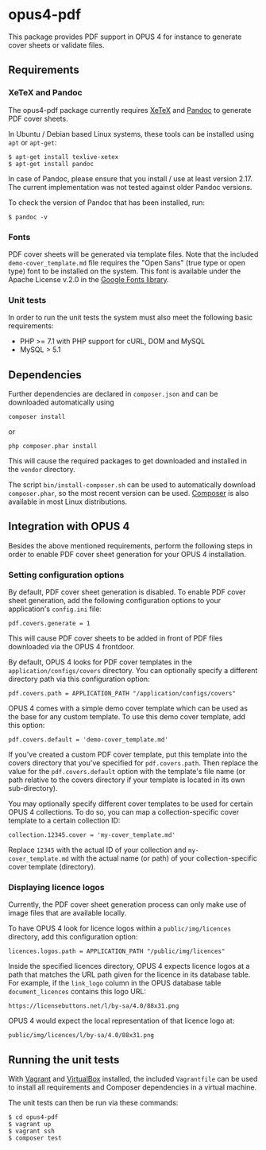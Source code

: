 # opus4-pdf

This package provides PDF support in OPUS 4 for instance to generate cover sheets or validate
files.



## Requirements

### XeTeX and Pandoc

The opus4-pdf package currently requires [XeTeX](https://xetex.sourceforge.net/) and
[Pandoc](https://pandoc.org/) to generate PDF cover sheets.

In Ubuntu / Debian based Linux systems, these tools can be installed using
`apt` or `apt-get`:

    $ apt-get install texlive-xetex
    $ apt-get install pandoc

In case of Pandoc, please ensure that you install / use at least version 2.17. The current
implementation was not tested against older Pandoc versions.

To check the version of Pandoc that has been installed, run:

    $ pandoc -v


### Fonts

PDF cover sheets will be generated via template files. Note that the included
`demo-cover_template.md` file requires the "Open Sans" (true type or open type) font to
be installed on the system. This font is available under the Apache License v.2.0 in the
[Google Fonts library](https://fonts.google.com/specimen/Open+Sans).


### Unit tests

In order to run the unit tests the system must also meet the following basic requirements:

- PHP >= 7.1 with PHP support for cURL, DOM and MySQL
- MySQL > 5.1



## Dependencies

Further dependencies are declared in `composer.json` and can be downloaded automatically using 

    composer install
    
or 

    php composer.phar install
    
This will cause the required packages to get downloaded and installed in the `vendor` directory.

The script `bin/install-composer.sh` can be used to automatically download `composer.phar`, so 
the most recent version can be used. [Composer](https://getcomposer.org) is also available in
most Linux distributions. 


## Integration with OPUS 4

Besides the above mentioned requirements, perform the following steps in order to enable PDF cover
sheet generation for your OPUS 4 installation.


### Setting configuration options

By default, PDF cover sheet generation is disabled. To enable PDF cover sheet generation, add the
following configuration options to your application's `config.ini` file:

    pdf.covers.generate = 1

This will cause PDF cover sheets to be added in front of PDF files downloaded via the OPUS 4
frontdoor.

By default, OPUS 4 looks for PDF cover templates in the `application/configs/covers` directory.
You can optionally specify a different directory path via this configuration option:

    pdf.covers.path = APPLICATION_PATH "/application/configs/covers"

OPUS 4 comes with a simple demo cover template which can be used as the base for any custom
template. To use this demo cover template, add this option:

    pdf.covers.default = 'demo-cover_template.md'

If you've created a custom PDF cover template, put this template into the covers directory that
you've specified for `pdf.covers.path`. Then replace the value for the `pdf.covers.default`
option with the template's file name (or path relative to the covers directory if your template
is located in its own sub-directory).

You may optionally specify different cover templates to be used for certain OPUS 4 collections.
To do so, you can map a collection-specific cover template to a certain collection ID:

    collection.12345.cover = 'my-cover_template.md'

Replace `12345` with the actual ID of your collection and `my-cover_template.md` with the
actual name (or path) of your collection-specific cover template (directory).


### Displaying licence logos

Currently, the PDF cover sheet generation process can only make use of image files that are
available locally.

To have OPUS 4 look for licence logos within a `public/img/licences` directory, add this
configuration option:

    licences.logos.path = APPLICATION_PATH "/public/img/licences"

Inside the specified licences directory, OPUS 4 expects licence logos at a path that matches
the URL path given for the licence in its database table. For example, if the
`link_logo` column in the OPUS database table `document_licences` contains this logo URL:

    https://licensebuttons.net/l/by-sa/4.0/88x31.png

OPUS 4 would expect the local representation of that licence logo at:

    public/img/licences/l/by-sa/4.0/88x31.png



## Running the unit tests

With [Vagrant](https://www.vagrantup.com/) and [VirtualBox](https://www.virtualbox.org/) installed,
the included `Vagrantfile` can be used to install all requirements and Composer dependencies in a
virtual machine.

The unit tests can then be run via these commands:

    $ cd opus4-pdf
    $ vagrant up
    $ vagrant ssh
    $ composer test
